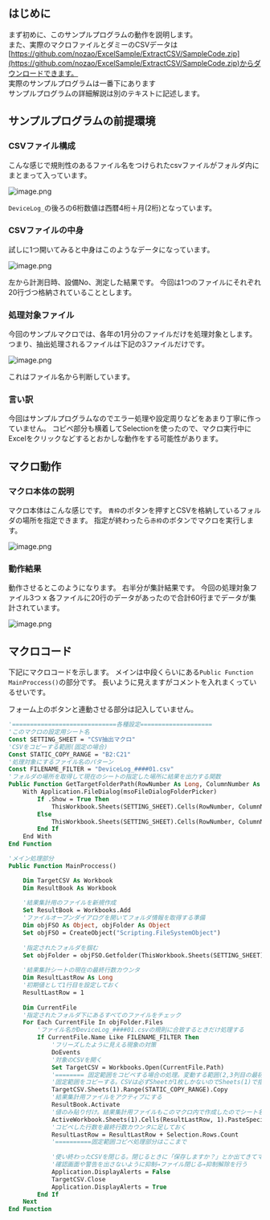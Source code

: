 ## はじめに

まず初めに、このサンプルプログラムの動作を説明します。  
また、実際のマクロファイルとダミーのCSVデータは[https://github.com/nozao/ExcelSample/ExtractCSV/SampleCode.zip](https://github.com/nozao/ExcelSample/ExtractCSV/SampleCode.zip)からダウンロードできます。  
実際のサンプルプログラムは一番下にあります  
サンプルプログラムの詳細解説は別のテキストに記述します。

## サンプルプログラムの前提環境
### CSVファイル構成
こんな感じで規則性のあるファイル名をつけられたcsvファイルがフォルダ内にまとまって入っています。

![image.png](https://qiita-image-store.s3.ap-northeast-1.amazonaws.com/0/153238/22326ced-ca96-ec66-898d-9e7713f2c68a.png)

`DeviceLog_`の後ろの6桁数値は西暦4桁＋月(2桁)となっています。

<div style="page-break-before:always"></div>

### CSVファイルの中身
試しに1つ開いてみると中身はこのようなデータになっています。

![image.png](https://qiita-image-store.s3.ap-northeast-1.amazonaws.com/0/153238/765b6bc1-72d2-4222-cdda-30e74b7bfeb0.png)

左から計測日時、設備No、測定した結果です。
今回は1つのファイルにそれぞれ20行づつ格納されていることとします。

### 処理対象ファイル
今回のサンプルマクロでは、各年の1月分のファイルだけを処理対象とします。
つまり、抽出処理されるファイルは下記の3ファイルだけです。

![image.png](https://qiita-image-store.s3.ap-northeast-1.amazonaws.com/0/153238/29b0bb35-5793-4544-225b-fabe2977d503.png)

これはファイル名から判断しています。

<div style="page-break-before:always"></div>  

### 言い訳
今回はサンプルプログラムなのでエラー処理や設定周りなどをあまり丁寧に作っていません。
コピペ部分も横着してSelectionを使ったので、マクロ実行中にExcelをクリックなどするとおかしな動作をする可能性があります。

## マクロ動作
### マクロ本体の説明
マクロ本体はこんな感じです。
`青枠`のボタンを押すとCSVを格納しているフォルダの場所を指定できます。
指定が終わったら`赤枠`のボタンでマクロを実行します。

![image.png](https://qiita-image-store.s3.ap-northeast-1.amazonaws.com/0/153238/b0a4989e-7ad9-d5b5-6d7f-bbfc48c5ae38.png)

<div style="page-break-before:always"></div>  
  

### 動作結果
動作させるとこのようになります。
右半分が集計結果です。
今回の処理対象ファイル3つ x 各ファイルに20行のデータがあったので合計60行までデータが集計されています。

![image.png](https://qiita-image-store.s3.ap-northeast-1.amazonaws.com/0/153238/2b4ae27c-96d4-9d09-c8c1-94a8713a52d1.png)

## マクロコード
下記にマクロコードを示します。
メインは中段くらいにある`Public Function MainProccess()`の部分です。
長いように見えますがコメントを入れまくっているせいです。

フォーム上のボタンと連動させる部分は記入していません。
```vb
'=============================各種設定====================
'このマクロの設定用シート名
Const SETTING_SHEET = "CSV抽出マクロ"
'CSVをコピーする範囲(固定の場合)
Const STATIC_COPY_RANGE = "B2:C21"
'処理対象にするファイル名のパターン
Const FILENAME_FILTER = "DeviceLog_####01.csv"
'フォルダの場所を取得して現在のシートの指定した場所に結果を出力する関数
Public Function GetTargetFolderPath(RowNumber As Long, ColumnNumber As Long)
    With Application.FileDialog(msoFileDialogFolderPicker)
        If .Show = True Then
            ThisWorkbook.Sheets(SETTING_SHEET).Cells(RowNumber, ColumnNumber).Value = .SelectedItems(1)
        Else
            ThisWorkbook.Sheets(SETTING_SHEET).Cells(RowNumber, ColumnNumber).Value = ""
        End If
    End With
End Function

'メイン処理部分 
Public Function MainProccess()

    Dim TargetCSV As Workbook
    Dim ResultBook As Workbook
    
    '結果集計用のファイルを新規作成
    Set ResultBook = Workbooks.Add
    'ファイルオープンダイアログを開いてフォルダ情報を取得する準備
    Dim objFSO As Object, objFolder As Object
    Set objFSO = CreateObject("Scripting.FileSystemObject")
    
    '指定されたフォルダを掴む
    Set objFolder = objFSO.Getfolder(ThisWorkbook.Sheets(SETTING_SHEET).Cells(2, 2).Value)
    
    '結果集計シートの現在の最終行数カウンタ
    Dim ResultLastRow As Long
    '初期値として1行目を設定しておく
    ResultLastRow = 1
    
    Dim CurrentFile
    '指定されたフォルダ下にあるすべてのファイルをチェック
    For Each CurrentFile In objFolder.Files
        'ファイル名がDeviceLog_####01.csvの規則に合致するときだけ処理する
        If CurrentFile.Name Like FILENAME_FILTER Then
            'フリーズしたように見える現象の対策
            DoEvents
            '対象のCSVを開く
            Set TargetCSV = Workbooks.Open(CurrentFile.Path)
            '======== 固定範囲をコピペする場合の処理。変動する範囲(2,3列目の最初から最後までとか)をコピペしたい場合はここを変更する必要がある。======
            '固定範囲をコピーする。CSVは必ずSheetが1枚しかないのでSheets(1)で指定できるはず。
            TargetCSV.Sheets(1).Range(STATIC_COPY_RANGE).Copy
            '結果集計用ファイルをアクティブにする
            ResultBook.Activate
            '値のみ貼り付け。結果集計用ファイルもこのマクロ内で作成したのでシート名を指定せず、1枚目のシート(Sheets(1))という指定をする。
            ActiveWorkbook.Sheets(1).Cells(ResultLastRow, 1).PasteSpecial Paste:=xlPasteValues
            'コピペした行数を最終行数カウンタに足しておく
            ResultLastRow = ResultLastRow + Selection.Rows.Count
            '==========固定範囲コピペ処理部分はここまで
                        
            '使い終わったCSVを閉じる。閉じるときに「保存しますか？」とか出てきてマクロが止まってしまうので
            '確認画面や警告を出さないように抑制→ファイル閉じる→抑制解除を行う
            Application.DisplayAlerts = False
            TargetCSV.Close
            Application.DisplayAlerts = True
        End If
    Next
End Function
```
